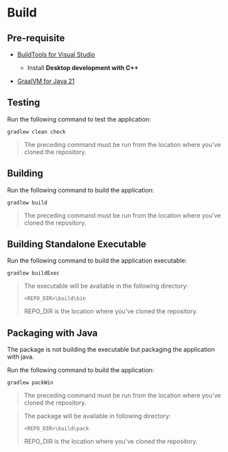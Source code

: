 # Build

## Pre-requisite

* [BuildTools for Visual Studio](https://visualstudio.microsoft.com/downloads/)
  * Install **Desktop development with C++**

* [GraalVM for Java 21](https://www.graalvm.org/downloads/)

## Testing

Run the following command to test the application:

```
gradlew clean check
```

> The preceding command must be run from the location where you've cloned the repository.

## Building

Run the following command to build the application:

```
gradlew build
```

> The preceding command must be run from the location where you've cloned the repository.

## Building Standalone Executable

Run the following command to build the application executable:

```
gradlew buildExec
```

> The executable will be available in the following directory:
>
> ```
> <REPO_DIR>\build\bin
> ```
> REPO_DIR is the location where you've cloned the repository.

## Packaging with Java

The package is not building the executable but packaging the application with java.

Run the following command to build the application:

```
gradlew packWin
```

> The preceding command must be run from the location where you've cloned the repository.

> The package will be available in following directory:
>
> ```
> <REPO_DIR>\build\pack
> ```
>
> REPO_DIR is the location where you've cloned the repository.

